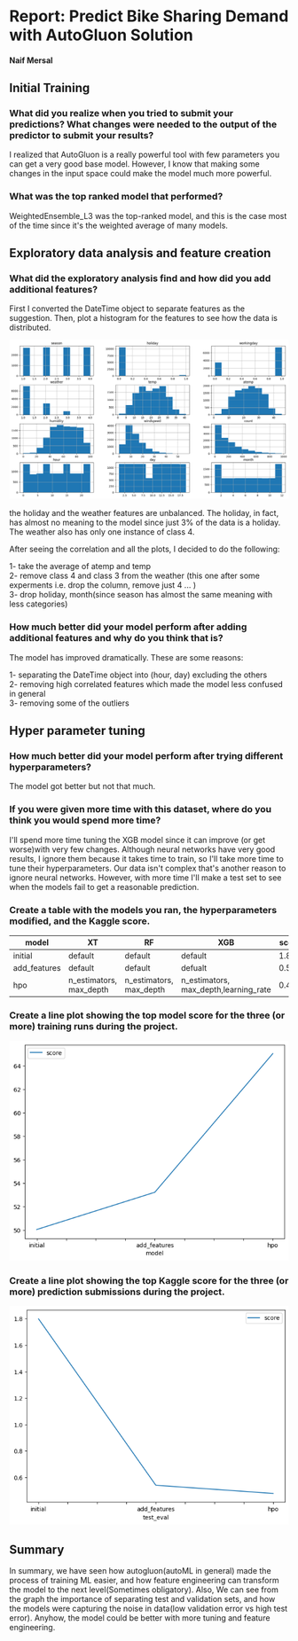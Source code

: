 # Report: Predict Bike Sharing Demand with AutoGluon Solution
#### Naif Mersal

## Initial Training
### What did you realize when you tried to submit your predictions? What changes were needed to the output of the predictor to submit your results?
I realized that AutoGluon is a really powerful tool with few parameters you can get a very good base model. However, I know that making some changes in the input space could make the model much more powerful. 
### What was the top ranked model that performed?
WeightedEnsemble_L3 was the top-ranked model, and this is the case most of the time since it's the weighted average of many models.
## Exploratory data analysis and feature creation
### What did the exploratory analysis find and how did you add additional features?
First I converted the DateTime object to separate features as the suggestion. Then, plot a histogram for the features to see how the data is distributed.

![all_features_hist.png](img/all_features_hist.png)

the holiday and the weather features are unbalanced. The holiday, in fact, has almost no meaning to the model since just 3% of the data is a holiday. The weather also
has only one instance of class 4.

After seeing the correlation and all the plots, I decided to do the following:

1- take the average of atemp and temp \
2- remove class 4 and class 3 from the weather (this one after some experments i.e. drop the column, remove just 4 ... ) \
3- drop holiday, month(since season has almost the same meaning with less categories)

### How much better did your model perform after adding additional features and why do you think that is?
The model has improved dramatically. These are some reasons:

1- separating the DateTime object into (hour, day) excluding the others \
2- removing high correlated features which made the model less confused in general \
3- removing some of the outliers

## Hyper parameter tuning
### How much better did your model perform after trying different hyperparameters?
The model got better but not that much.
### If you were given more time with this dataset, where do you think you would spend more time?
I'll spend more time tuning the XGB model since it can improve (or get worse)with very few changes. Although neural networks have very good results, I ignore them because 
it takes time to train, so I'll take more time to tune their hyperparameters. Our data isn't complex that's another reason to ignore neural networks. However, with more time I'll make a test set to see when the models fail to get a reasonable prediction.
### Create a table with the models you ran, the hyperparameters modified, and the Kaggle score.
|model|XT|RF|XGB|score|
|--|--|--|--|--|
|initial|default|default|default|1.800|
|add_features|default|default|defualt|0.540|
|hpo|n_estimators, max_depth|n_estimators, max_depth|n_estimators, max_depth,learning_rate|0.478|

### Create a line plot showing the top model score for the three (or more) training runs during the project.


![model_train_score.png](img/model_train_score.png)

### Create a line plot showing the top Kaggle score for the three (or more) prediction submissions during the project.


![model_test_score.png](img/model_test_score.png)

## Summary
In summary, we have seen how autogluon(autoML in general) made the process of training ML easier, and how feature engineering can transform the model to the next level(Sometimes obligatory).
Also, We can see from the graph the importance of separating test and validation sets, and how the models were capturing the noise in data(low validation error vs high test error). Anyhow, the model could be better with more tuning and feature engineering. 